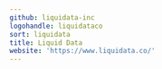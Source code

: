 ```yaml
---
github: liquidata-inc
logohandle: liquidataco
sort: liquidata
title: Liquid Data
website: 'https://www.liquidata.co/'
---
```

